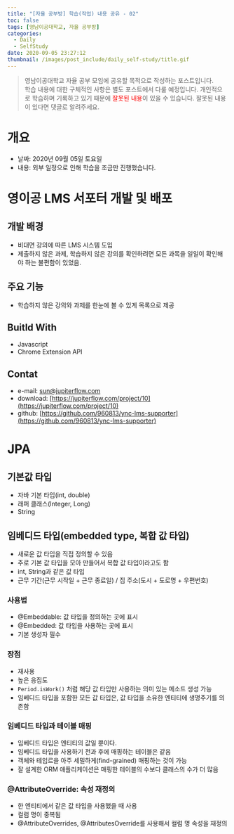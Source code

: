 ```yaml
---
title: "[자율 공부방] 학습(작업) 내용 공유 - 02"
toc: false
tags: [영남이공대학교, 자율 공부방]
categories:
  - Daily
  - SelfStudy
date: 2020-09-05 23:27:12
thumbnail: /images/post_include/daily_self-study/title.gif
---
```

> 영남이공대학교 자율 공부 모임에 공유할 목적으로 작성하는 포스트입니다.  
> 학습 내용에 대한 구체적인 사항은 별도 포스트에서 다룰 예정입니다.
> 개인적으로 학습하며 기록하고 있기 때문에 <font color='red'>잘못된 내용</font>이 있을 수 있습니다. 잘못된 내용이 있다면 댓글로 알려주세요.  

# 개요
* 날짜: 2020년 09월 05일 토요일
* 내용: 외부 일정으로 인해 학습을 조금만 진행했습니다.

# 영이공 LMS 서포터 개발 및 배포
## 개발 배경
* 비대면 강의에 따른 LMS 시스템 도입
* 제출하지 않은 과제, 학습하지 않은 강의를 확인하려면 모든 과목을 일일이 확인해야 하는 불편함이 있었음.

## 주요 기능
* 학습하지 않은 강의와 과제를 한눈에 볼 수 있게 목록으로 제공

## Buitld With
* Javascript
* Chrome Extension API

## Contat
* e-mail: sun@jupiterflow.com
* download: [https://jupiterflow.com/project/10](https://jupiterflow.com/project/10)
* github: [https://github.com/960813/ync-lms-supporter](https://github.com/960813/ync-lms-supporter)

# JPA
## 기본값 타입
* 자바 기본 타입(int, double)
* 래퍼 클래스(Integer, Long)
* String

## 임베디드 타입(embedded type, 복합 값 타입)
* 새로운 값 타입을 직접 정의할 수 있음
* 주로 기본 값 타입을 모아 만들어서 복합 값 타입이라고도 함
* int, String과 같은 값 타입
* 근무 기간(근무 시작일 + 근무 종료일) / 집 주소(도시 + 도로명 + 우편번호)

### 사용법
* @Embeddable: 값 타입을 정의하는 곳에 표시
* @Embedded: 값 타입을 사용하는 곳에 표시
* 기본 생성자 필수

### 장점
* 재사용
* 높은 응집도
* `Period.isWork()` 처럼 해당 값 타입만 사용하는 의미 있는 메소드 생성 가능
* 임베디드 타입을 포함한 모든 값 타입은, 값 타입을 소유한 엔티티에 생명주기를 의존함

### 임베디드 타입과 테이블 매핑
* 임베디드 타입은 엔티티의 값일 뿐이다.
* 임베디드 타입을 사용하기 전과 후에 매핑하는 테이블은 같음
* 객체와 테입르을 아주 세밀하게(find-grained) 매핑하는 것이 가능
* 잘 설계한 ORM 애플리케이션은 매핑한 테이블의 수보다 클래스의 수가 더 많음

### @AttributeOverride: 속성 재정의
* 한 엔티티에서 같은 값 타입을 사용했을 때 사용
* 컬럼 명이 중복됨
* @AttributeOverrides, @AttributesOverride를 사용해서 컬럼 명 속성을 재정의